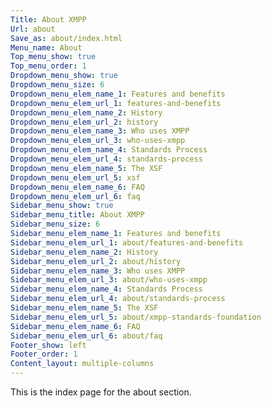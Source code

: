 ```yaml
---
Title: About XMPP
Url: about
Save_as: about/index.html
Menu_name: About
Top_menu_show: true
Top_menu_order: 1
Dropdown_menu_show: true
Dropdown_menu_size: 6
Dropdown_menu_elem_name_1: Features and benefits
Dropdown_menu_elem_url_1: features-and-benefits
Dropdown_menu_elem_name_2: History
Dropdown_menu_elem_url_2: history
Dropdown_menu_elem_name_3: Who uses XMPP
Dropdown_menu_elem_url_3: who-uses-xmpp
Dropdown_menu_elem_name_4: Standards Process
Dropdown_menu_elem_url_4: standards-process
Dropdown_menu_elem_name_5: The XSF
Dropdown_menu_elem_url_5: xsf
Dropdown_menu_elem_name_6: FAQ
Dropdown_menu_elem_url_6: faq
Sidebar_menu_show: true
Sidebar_menu_title: About XMPP
Sidebar_menu_size: 6
Sidebar_menu_elem_name_1: Features and benefits
Sidebar_menu_elem_url_1: about/features-and-benefits
Sidebar_menu_elem_name_2: History
Sidebar_menu_elem_url_2: about/history
Sidebar_menu_elem_name_3: Who uses XMPP
Sidebar_menu_elem_url_3: about/who-uses-xmpp
Sidebar_menu_elem_name_4: Standards Process
Sidebar_menu_elem_url_4: about/standards-process
Sidebar_menu_elem_name_5: The XSF
Sidebar_menu_elem_url_5: about/xmpp-standards-foundation
Sidebar_menu_elem_name_6: FAQ
Sidebar_menu_elem_url_6: about/faq
Footer_show: left
Footer_order: 1
Content_layout: multiple-columns
---
```


This is the index page for the about section.